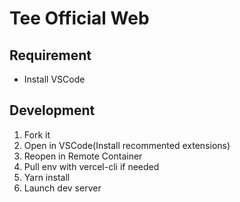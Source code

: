 # Tee Official Web

## Requirement

- Install VSCode

## Development

1. Fork it
2. Open in VSCode(Install recommented extensions)
3. Reopen in Remote Container
4. Pull env with vercel-cli if needed
5. Yarn install
6. Launch dev server
